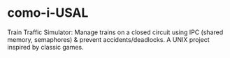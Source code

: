 # como-i-USAL
Train Traffic Simulator: Manage trains on a closed circuit using IPC (shared memory, semaphores) &amp; prevent accidents/deadlocks. A UNIX project inspired by classic games.
